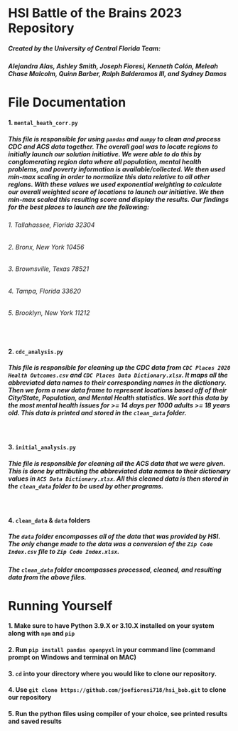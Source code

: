 # HSI Battle of the Brains 2023 Repository
##### *Created by the University of Central Florida Team:*
##### *Alejandra Alas, Ashley Smith, Joseph Fioresi, Kenneth Colón, Meleah Chase Malcolm, Quinn Barber, Ralph Balderamos III, and Sydney Damas*

# File Documentation
#### 1. `mental_heath_corr.py`
##### This file is responsible for using `pandas` and `numpy` to clean and process CDC and ACS data together. The overall goal was to locate regions to initially launch our solution initiative. We were able to do this by conglomerating region data where all population, mental health problems, and poverty information is available/collected. We then used min-max scaling in order to normalize this data relative to all other regions. With these values we used exponential weighting to calculate our overall weighted score of locations to launch our initiative. We then min-max scaled this resulting score and display the results. Our findings for the best places to launch are the following:
###### 1. Tallahassee, Florida 32304
###### 2. Bronx, New York 10456
###### 3. Brownsville, Texas 78521
###### 4. Tampa, Florida 33620
###### 5. Brooklyn, New York 11212
<br>

#### 2. `cdc_analysis.py`
##### This file is responsible for cleaning up the CDC data from `CDC Places 2020 Health Outcomes.csv` and `CDC Places Data Dictionary.xlsx`. It maps all the abbreviated data names to their corresponding names in the dictionary. Then we form a new data frame to represent locations based off of their City/State, Population, and Mental Health statistics. We sort this data by the most mental health issues for >= 14 days per 1000 adults >= 18 years old. This data is printed and stored in the `clean_data` folder.
<br>

#### 3. `initial_analysis.py`
##### Thie file is responsible for cleaning all the ACS data that we were given. This is done by attributing the abbreviated data names to their dictionary values in `ACS Data Dictionary.xlsx`. All this cleaned data is then stored in the `clean_data` folder to be used by other programs.
<br>

#### 4. `clean_data` & `data` folders
##### The `data` folder encompasses all of the data that was provided by HSI. The only change made to the data was a conversion of the `Zip Code Index.csv` file to `Zip Code Index.xlsx`.
##### The `clean_data` folder encompasses processed, cleaned, and resulting data from the above files.

# Running Yourself
#### 1. Make sure to have Python 3.9.X or 3.10.X installed on your system along with `npm` and `pip`
#### 2. Run `pip install pandas openpyxl` in your command line (command prompt on Windows and terminal on MAC)
#### 3. `cd` into your directory where you would like to clone our repository.
#### 4. Use `git clone https://github.com/joefioresi718/hsi_bob.git` to clone our repository
#### 5. Run the python files using compiler of your choice, see printed results and saved results